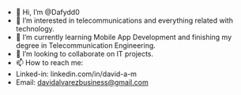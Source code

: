 - 👋 Hi, I’m @Dafydd0
- 👀 I’m interested in telecommunications and everything related with technology.
- 🌱 I’m currently learning Mobile App Development and finishing my degree in Telecommunication Engineering.
- 💞️ I’m looking to collaborate on IT projects.
- 📫 How to reach me:
- Linked-in: linkedin.com/in/david-a-m
- Email: davidalvarezbusiness@gmail.com

<!---
Dafydd0/Dafydd0 is a ✨ special ✨ repository because its `README.md` (this file) appears on your GitHub profile.
You can click the Preview link to take a look at your changes.
--->
